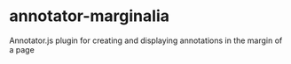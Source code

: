# annotator-marginalia
Annotator.js plugin for creating and displaying annotations in the margin of a page
